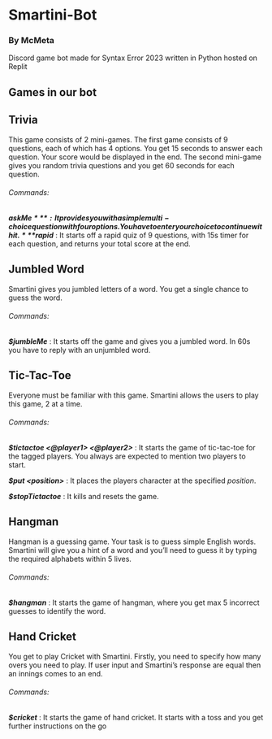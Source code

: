 # Smartini-Bot
### By McMeta
Discord game bot made for Syntax Error 2023 written in Python hosted on Replit
## Games in our bot
## Trivia

This game consists of 2 mini-games. The first game consists of 9 questions, each of which has 4 options. You get 15 seconds to answer each question. Your score would be displayed in the end. The second mini-game gives you random trivia questions and you get 60 seconds for each question.
###### Commands:
***$askMe*** : It provides you with a simple multi-choice question with four options. You have to enter your choice to continue with it.
***$rapid*** : It starts off a rapid quiz of 9 questions, with 15s timer for each question, and returns your total score at the end.

## Jumbled Word

Smartini gives you jumbled letters of a word. You get a single chance to guess the word.
###### Commands:
***$jumbleMe*** : It starts off the game and gives you a jumbled word. In 60s you have to reply with an unjumbled word.

## Tic-Tac-Toe

Everyone must be familiar with this game. Smartini allows the users to play this game, 2 at a time.
###### Commands:
***$tictactoe <@player1> <@player2>*** : It starts the game of tic-tac-toe for the tagged players. You always are expected to mention two players to start.

***$put \<position>*** : It places the players character at the specified *position*.

***$stopTictactoe*** : It kills and resets the game.

## Hangman

Hangman is a guessing game. Your task is to guess simple English words. Smartini will give you a hint of a word and you’ll need to guess it by typing the required alphabets within 5 lives. 
###### Commands:
***$hangman*** : It starts the game of hangman, where you get max 5 incorrect guesses to identify the word.

## Hand Cricket

You get to play Cricket with Smartini. Firstly, you need to specify how many overs you need to play. If user input and Smartini’s response are equal then an innings comes to an end.
###### Commands:
***$cricket*** : It starts the game of hand cricket. It starts with a toss and you get further instructions on the go
